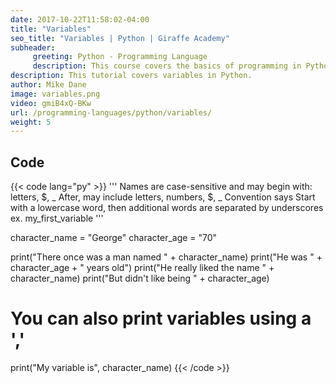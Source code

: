 ```yaml
---
date: 2017-10-22T11:58:02-04:00
title: "Variables"
seo_title: "Variables | Python | Giraffe Academy"
subheader:
     greeting: Python - Programming Language
     description: This course covers the basics of programming in Python. Work your way through the videos and we'll teach you everything you need to know to start your programming journey!
description: This tutorial covers variables in Python.
author: Mike Dane
image: variables.png
video: gmiB4xQ-BKw
url: /programming-languages/python/variables/
weight: 5
---
```


## Code

{{< code lang="py" >}}
'''
Names are case-sensitive and may begin with:
   letters, $, _
After, may include
   letters, numbers, $, _
Convention says
   Start with a lowercase word, then additional words are separated
   by underscores
   ex. my_first_variable
'''

character_name = "George"
character_age = "70"

print("There once was a man named " + character_name)
print("He was " + character_age + " years old")
print("He really liked the name " + character_name)
print("But didn't like being " + character_age)

# You can also print variables using a ','
print("My variable is", character_name)
{{< /code >}}